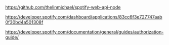 https://github.com/thelinmichael/spotify-web-api-node

https://developer.spotify.com/dashboard/applications/83cc6f3e727747aab0f30bd4a501308f

https://developer.spotify.com/documentation/general/guides/authorization-guide/